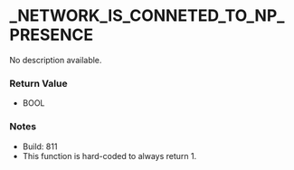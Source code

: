 # _NETWORK_IS_CONNETED_TO_NP_PRESENCE

No description available.

### Return Value
* BOOL

### Notes
* Build: 811
* This function is hard-coded to always return 1.

